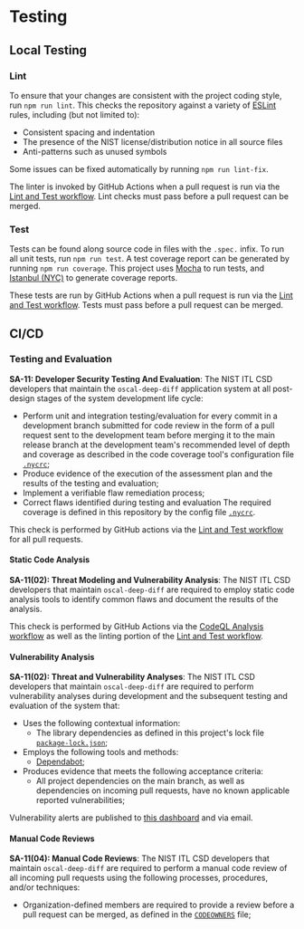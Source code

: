 # Testing

## Local Testing

### Lint

To ensure that your changes are consistent with the project coding style, run `npm run lint`.
This checks the repository against a variety of [ESLint](https://eslint.org/) rules, including (but not limited to):

-   Consistent spacing and indentation
-   The presence of the NIST license/distribution notice in all source files
-   Anti-patterns such as unused symbols

Some issues can be fixed automatically by running `npm run lint-fix`.

The linter is invoked by GitHub Actions when a pull request is run via the [Lint and Test workflow](./.github/workflows/test.yaml).
Lint checks must pass before a pull request can be merged.

### Test

Tests can be found along source code in files with the `.spec.` infix.
To run all unit tests, run `npm run test`.
A test coverage report can be generated by running `npm run coverage`.
This project uses [Mocha](https://mochajs.org/) to run tests, and [Istanbul (NYC)](https://istanbul.js.org/) to generate coverage reports.

These tests are run by GitHub Actions when a pull request is run via the [Lint and Test workflow](./.github/workflows/test.yaml).
Tests must pass before a pull request can be merged.

## CI/CD

### Testing and Evaluation

**SA-11: Developer Security Testing And Evaluation**:
The NIST ITL CSD developers that maintain the `oscal-deep-diff` application system at all post-design stages of the system development life cycle:

-   Perform unit and integration testing/evaluation for every commit in a development branch submitted for code review in the form of a pull request sent to the development team before merging it to the main release branch at the development team's recommended level of depth and coverage as described in the code coverage tool's configuration file [`.nycrc`](./.nyrc);
-   Produce evidence of the execution of the assessment plan and the results of the testing and evaluation;
-   Implement a verifiable flaw remediation process;
-   Correct flaws identified during testing and evaluation
    The required coverage is defined in this repository by the config file [`.nycrc`](./.nycrc).

This check is performed by GitHub actions via the [Lint and Test workflow](./.github/workflows/test.yaml) for all pull requests.

#### Static Code Analysis

**SA-11(02): Threat Modeling and Vulnerability Analysis**:
The NIST ITL CSD developers that maintain `oscal-deep-diff` are required to employ static code analysis tools to identify common flaws and document the results of the analysis.

This check is performed by GitHub Actions via the [CodeQL Analysis workflow](./.github/workflows/codeql-analysis.yaml) as well as the linting portion of the [Lint and Test workflow](./.github/workflows/test.yaml).

#### Vulnerability Analysis

**SA-11(02): Threat and Vulnerability Analyses**:
The NIST ITL CSD developers that maintain `oscal-deep-diff` are required to perform vulnerability analyses during development and the subsequent testing and evaluation of the system that:

-   Uses the following contextual information:
    -   The library dependencies as defined in this project's lock file [`package-lock.json`](./package-lock.json);
-   Employs the following tools and methods:
    -   [Dependabot](https://github.com/dependabot);
-   Produces evidence that meets the following acceptance criteria:
    -   All project dependencies on the main branch, as well as dependencies on incoming pull requests, have no known applicable reported vulnerabilities;

Vulnerability alerts are published to [this dashboard](https://github.com/usnistgov/oscal-deep-diff/security/dependabot) and via email.

#### Manual Code Reviews

**SA-11(04): Manual Code Reviews**:
The NIST ITL CSD developers that maintain `oscal-deep-diff` are required to perform a manual code review of all incoming pull requests using the following processes, procedures, and/or techniques:

-   Organization-defined members are required to provide a review before a pull request can be merged, as defined in the [`CODEOWNERS`](./.github/CODEOWNERS) file;
